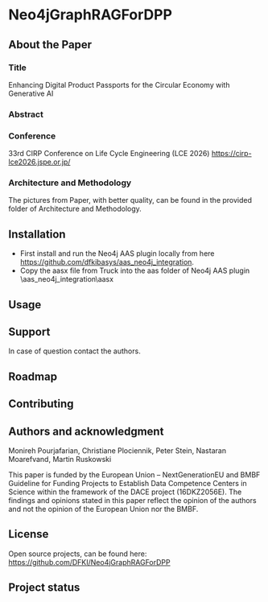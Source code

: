 # Neo4jGraphRAGForDPP


## About the Paper
### Title
Enhancing Digital Product Passports for the Circular Economy with Generative AI
### Abstract


### Conference
33rd CIRP Conference on Life Cycle Engineering (LCE 2026)
https://cirp-lce2026.jspe.or.jp/


### Architecture and Methodology
The pictures from Paper, with better quality, can be found in the provided folder of Architecture and Methodology. 

## Installation
- First install and run the Neo4j AAS plugin locally from here https://github.com/dfkibasys/aas_neo4j_integration.
- Copy the aasx file from Truck into the aas folder of Neo4j AAS plugin \aas_neo4j_integration\aasx



## Usage


## Support
In case of question contact the authors.

## Roadmap


## Contributing


## Authors and acknowledgment
Monireh Pourjafarian, Christiane Plociennik, Peter Stein, Nastaran Moarefvand, Martin Ruskowski

This paper is funded by the European Union – NextGenerationEU and BMBF Guideline for Funding Projects to Establish Data Competence Centers in Science within the framework of the DACE project (16DKZ2056E). The findings and opinions stated in this paper reflect the opinion of the authors and not the opinion of the European Union nor the BMBF.

## License
Open source projects, can be found here: https://github.com/DFKI/Neo4jGraphRAGForDPP

## Project status

